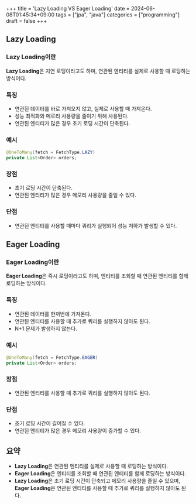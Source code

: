 +++
title = 'Lazy Loading VS Eager Loading'
date = 2024-06-08T01:45:34+09:00
tags = ["jpa", "java"]
categories = ["programming"]
draft = false
+++

## Lazy Loading

### Lazy Loading이란

**Lazy Loading**은 지연 로딩이라고도 하며, 연관된 엔티티를 실제로 사용할 때 로딩하는 방식이다.

### 특징

-   연관된 데이터를 바로 가져오지 않고, 실제로 사용할 때 가져온다.
-   성능 최적화와 메로리 사용량을 줄이기 위해 사용된다.
-   연관된 엔티티가 많은 경우 초기 로딩 시간이 단축된다.

### 예시

```java
@OneToMany(fetch = FetchType.LAZY)
private List<Order> orders;
```

### 장점

-   초기 로딩 시간이 단축된다.
-   연관된 엔티티가 많은 경우 메모리 사용량을 줄일 수 있다.

### 단점

-   연관된 엔티티를 사용할 때마다 쿼리가 실행되어 성능 저하가 발생할 수 있다.

## Eager Loading

### Eager Loading이란

**Eager Loading**은 즉시 로딩이라고도 하며, 엔티티를 조회할 때 연관된 엔티티를 함께 로딩하는 방식이다.

### 특징

-   연관된 데이터를 한꺼번에 가져온다.
-   연관된 엔티티를 사용할 때 추가로 쿼리를 실행하지 않아도 된다.
-   N+1 문제가 발생하지 않는다.

### 예시

```java
@OneToMany(fetch = FetchType.EAGER)
private List<Order> orders;
```

### 장점

-   연관된 엔티티를 사용할 때 추가로 쿼리를 실행하지 않아도 된다.

### 단점

-   초기 로딩 시간이 길어질 수 있다.
-   연관된 엔티티가 많은 경우 메모리 사용량이 증가할 수 있다.

## 요약

-   **Lazy Loading**은 연관된 엔티티를 실제로 사용할 때 로딩하는 방식이다.
-   **Eager Loading**은 엔티티를 조회할 때 연관된 엔티티를 함께 로딩하는 방식이다.
-   **Lazy Loading**은 초기 로딩 시간이 단축되고 메모리 사용량을 줄일 수 있으며, **Eager Loading**은 연관된 엔티티를 사용할 때 추가로 쿼리를 실행하지 않아도 된다.
